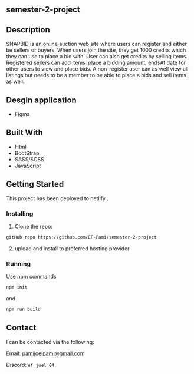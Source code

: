 ## semester-2-project

## Description 

SNAPBID is an online auction web site where users can register and either be sellers or buyers. When users join the site, they get 1000 credits which they can use to place a bid with. User can also get credits by selling items.  Registered sellers can add items, place a bidding amount, endsAt date for other users to view and place bids. A non-register user can as well view all listings but needs to be a member to be able to place a bids and sell items as well.

## Desgin application
- Figma

## Built With

- Html
- BootStrap
- SASS/SCSS
- JavaScript

## Getting Started

This project has been deployed to netlify . 

### Installing

1. Clone the repo:

```bash
gitHub repo https://github.com/EF-Pami/semester-2-project
```
2. upload and install to preferred hosting provider

### Running

Use npm commands

```bash
npm init
```
and
```bash
npm run build
```
## Contact
I can be contacted via the following:

Email: pamijoelpami@gmail.com

Discord: `ef_joel_04`

 
